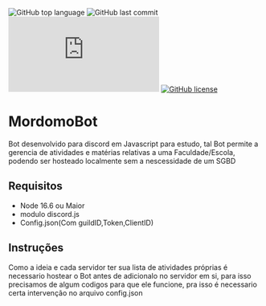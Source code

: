 ![GitHub top language](https://img.shields.io/github/languages/top/JBeraldo/MordomoBot)
![GitHub last commit](https://img.shields.io/github/last-commit/JBeraldo/MordomoBot)
![node-current](https://img.shields.io/node/v/discord.js)
[![GitHub license](https://img.shields.io/github/license/JBeraldo/MordomoBot)](https://github.com/JBeraldo/MordomoBot/blob/main/LICENSE)
# MordomoBot
Bot desenvolvido para discord em Javascript para estudo, tal Bot permite a gerencia de atividades e matérias relativas a uma Faculdade/Escola, podendo ser hosteado localmente sem a nescessidade de um SGBD 
## Requisitos
- Node 16.6 ou Maior
- modulo discord.js
- Config.json(Com guildID,Token,ClientID)
## Instruções
<p>Como a ideia e cada servidor ter sua lista de atividades próprias é necessario hostear o Bot antes de adicionalo no servidor em si, para isso precisamos de algum codigos para que ele funcione, pra isso é necessario certa intervenção no arquivo config.json</p>
<br>
